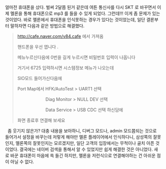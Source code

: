 얼마전 휴대폰을 샀다. 벌써 2달쯤 된거 같은데 여튼 통신사를 다시 SKT 로 바꾸면서 이제 멜론을 통해 휴대폰으로 mp3 를 들을 수 있게 되었다. 그런데!!! 이게 좀 문제가 있는 것이었다. 바로 멜론에서 휴대폰을 인식못하는 경우가 있다는 것이었는데, 일단 결론부터 말하자면 다음과 같은 방법으로 해결했다.

> http://cafe.naver.com/v84.cafe 에서 가져옴
>
> 핸드폰을 우선 엽니다 .
>
> 메뉴누르신다음에 0번을 길게 누르시면 비밀번호 입력이 나옵니다
>
> 거기서 6725 입력하시면 시스템정보 메뉴가 나오는데
>
> SIO모드 들어가신다음에
>
> Port Map에서 HFK/AutoTest &gt; UART1 선택
>
>                        Diag Monitor &gt; NULL DEV 선택
>
>                        Data Service &gt; USB CDC 선택 하신담에
>
> 화면 종료후 연결해 보세요

  좀 웃기지 않은가? 대충 내용을 보아하니, 디버그 모드나, admin 모드쯤되는 것으로 들어가서 설정을 바꾸는데 저렇게 해야만 멜론 플레이어에서 인식하다니, 삼성쪽의 잘못인지, 멜론쪽의 잘못인지는 모르겠지만, 일단 고객의 입장에서는 무척이나 골치 아픈 것이었다. 결국에는 네이버 검색을 통해서 알 수 있었지만 쉽게 해결한 것은 아니었다. 새로 바꾼 휴대폰이 마음에 쏙 들긴 하지만, 멜론을 저런식으로 연결해야하는 건 아쉬운 점이 아닐 수 없다.

